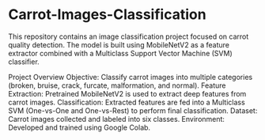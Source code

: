 # Carrot-Images-Classification
This repository contains an image classification project focused on carrot quality detection. The model is built using MobileNetV2 as a feature extractor combined with a Multiclass Support Vector Machine (SVM) classifier.

Project Overview
Objective: Classify carrot images into multiple categories (broken, bruise, crack, furcate, malformation, and normal).
Feature Extraction: Pretrained MobileNetV2 is used to extract deep features from carrot images.
Classification: Extracted features are fed into a Multiclass SVM (One-vs-One and One-vs-Rest) to perform final classification.
Dataset: Carrot images collected and labeled into six classes.
Environment: Developed and trained using Google Colab.
